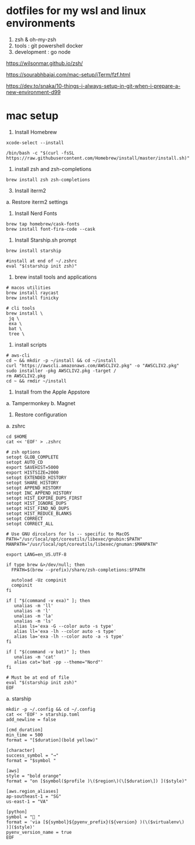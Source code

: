 # dotfiles for my wsl and linux environments
1. zsh & oh-my-zsh
2. tools : git powershell docker 
3. development : go node

https://wilsonmar.github.io/zsh/

https://sourabhbajaj.com/mac-setup/iTerm/fzf.html

https://dev.to/snaka/10-things-i-always-setup-in-git-when-i-prepare-a-new-environment-d99



# mac setup

1. Install Homebrew

```shell
xcode-select --install

/bin/bash -c "$(curl -fsSL https://raw.githubusercontent.com/Homebrew/install/master/install.sh)"

```

1. install zsh and zsh-completions

```
brew install zsh zsh-completions

```

3. Install iterm2

a. Restore iterm2 settings

1. Install Nerd Fonts

```shell
brew tap homebrew/cask-fonts
brew install font-fira-code --cask
```

1. Install Starship.sh prompt

```shell
brew install starship

#install at end of ~/.zshrc
eval "$(starship init zsh)"
```

1. brew install tools and applications

```shell
# macos utilities
brew install raycast
brew install finicky

# cli tools
brew install \
 jq \
 exa \
 bat \
 tree \

```

1. install scripts
```shell
# aws-cli
cd ~ && mkdir -p ~/install && cd ~/install
curl "https://awscli.amazonaws.com/AWSCLIV2.pkg" -o "AWSCLIV2.pkg"
sudo installer -pkg AWSCLIV2.pkg -target /
rm AWSCLIV2.pkg
cd ~ && rmdir ~/install
```

1. Install from the Apple Appstore

a. Tampermonkey
b. Magnet

1. Restore configuration

a. zshrc
```shell
cd $HOME
cat << 'EOF' > .zshrc

# zsh options
setopt GLOB_COMPLETE
setopt AUTO_CD
export SAVEHIST=5000
export HISTSIZE=2000
setopt EXTENDED_HISTORY
setopt SHARE_HISTORY
setopt APPEND_HISTORY
setopt INC_APPEND_HISTORY
setopt HIST_EXPIRE_DUPS_FIRST
setopt HIST_IGNORE_DUPS
setopt HIST_FIND_NO_DUPS
setopt HIST_REDUCE_BLANKS
setopt CORRECT
setopt CORRECT_ALL

# Use GNU dircolors for ls -- specific to MacOS
PATH="/usr/local/opt/coreutils/libexec/gnubin:$PATH"
MANPATH="/usr/local/opt/coreutils/libexec/gnuman:$MANPATH"

export LANG=en_US.UTF-8

if type brew &>/dev/null; then
  FPATH=$(brew --prefix)/share/zsh-completions:$FPATH

  autoload -Uz compinit
  compinit
fi

if [ "$(command -v exa)" ]; then
   unalias -m 'll'
   unalias -m 'l'
   unalias -m 'la'
   unalias -m 'ls'
   alias ls='exa -G --color auto -s type'
   alias ll='exa -lh --color auto -s type'
   alias la='exa -lh --color auto -a -s type'
fi

if [ "$(command -v bat)" ]; then
   unalias -m 'cat'
   alias cat='bat -pp --theme="Nord"'
fi

# Must be at end of file
eval "$(starship init zsh)"
EOF
```

a. starship

```shell
mkdir -p ~/.config && cd ~/.config
cat << 'EOF' > starship.toml
add_newline = false

[cmd_duration]
min_time = 500
format = "[$duration](bold yellow)"

[character]
success_symbol = "→"
format = "$symbol "

[aws]
style = "bold orange"
format = "on [$symbol($profile )\($region\)(\[$duration\]) ]($style)"

[aws.region_aliases]
ap-southeast-1 = "SG"
us-east-1 = "VA"

[python]
symbol = "🐍 "
format = 'via [${symbol}${pyenv_prefix}(${version} )(\($virtualenv\) )]($style)'
pyenv_version_name = true
EOF
```

